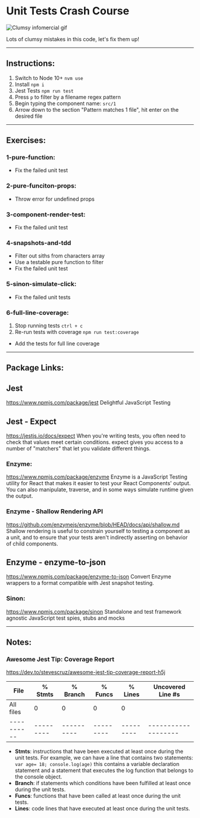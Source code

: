 # Unit Tests Crash Course

![Clumsy infomercial gif](https://i.pinimg.com/originals/f8/cc/8f/f8cc8fefcd977a03aabd0a374fb9969f.gif)

Lots of clumsy mistakes in this code, let's fix them up!

--- 

## Instructions:
1. Switch to Node 10+
`nvm use`
2. Install
`npm i`
3. Jest Tests
`npm run test`
4. Press `p` to filter by a filename regex pattern
5. Begin typing the component name: `src/1`
6. Arrow down to the section "Pattern matches 1 file", hit enter on the desired file

--- 

## Exercises:

### 1-pure-function:
- Fix the failed unit test 

### 2-pure-funciton-props:
- Throw error for undefined props

### 3-component-render-test:
- Fix the failed unit test

### 4-snapshots-and-tdd
- Filter out siths from characters array
- Use a testable pure function to filter
- Fix the failed unit test 

### 5-sinon-simulate-click:
- Fix the failed unit tests

### 6-full-line-coverage:
1. Stop running tests
`ctrl + c`
2. Re-run tests with coverage
`npm run test:coverage`
- Add the tests for full line coverage

--- 

## Package Links:

## Jest
https://www.npmjs.com/package/jest
Delightful JavaScript Testing

## Jest - Expect
https://jestjs.io/docs/expect
When you're writing tests, you often need to check that values meet certain conditions. expect gives you access to a number of "matchers" that let you validate different things.

### Enzyme:
https://www.npmjs.com/package/enzyme
Enzyme is a JavaScript Testing utility for React that makes it easier to test your React Components' output. You can also manipulate, traverse, and in some ways simulate runtime given the output.

### Enzyme - Shallow Rendering API
https://github.com/enzymejs/enzyme/blob/HEAD/docs/api/shallow.md
Shallow rendering is useful to constrain yourself to testing a component as a unit, and to ensure that your tests aren't indirectly asserting on behavior of child components.

## Enzyme - enzyme-to-json
https://www.npmjs.com/package/enzyme-to-json
Convert Enzyme wrappers to a format compatible with Jest snapshot testing.

### Sinon:
https://www.npmjs.com/package/sinon
Standalone and test framework agnostic JavaScript test spies, stubs and mocks

--- 

## Notes:

###  Awesome Jest Tip: Coverage Report
https://dev.to/stevescruz/awesome-jest-tip-coverage-report-h5j

File      | % Stmts | % Branch | % Funcs | % Lines | Uncovered Line #s
----------|---------|----------|---------|---------|-------------------
All files |       0 |        0 |       0 |       0 |
----------|---------|----------|---------|---------|-------------------

- **Stmts**: instructions that have been executed at least once during the unit tests. For example, we can have a line that contains two statements: `var age= 18; console.log(age)` this contains a variable declaration statement and a statement that executes the log function that belongs to the console object.
- **Branch**: if statements which conditions have been fulfilled at least once during the unit tests.
- **Funcs**: functions that have been called at least once during the unit tests.
- **Lines**: code lines that have executed at least once during the unit tests.

